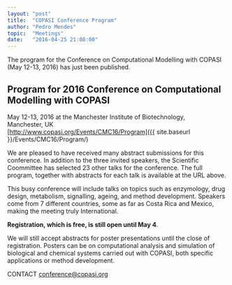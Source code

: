 ```yaml
---
layout: "post"
title:  "COPASI Conference Program"
author: "Pedro Mendes"
topic:  "Meetings"
date:   "2016-04-25 21:08:00"
---
```


The program for the Conference on Computational Modelling
with COPASI (May 12-13, 2016) has just been published.

## Program for 2016 Conference on Computational Modelling with COPASI

May 12-13, 2016 at the Manchester Institute of Biotechnology, <br/>
Manchester, UK <br/>
[http://www.copasi.org/Events/CMC16/Program]({{ site.baseurl }}/Events/CMC16/Program/)

We are pleased to have received many abstract submissions for this conference.
In addition to the three invited speakers, the Scientific Coommittee has selected
23 other talks for the conference. The full program, together with abstracts for
each talk is available at the URL above. 

This busy conference will include talks on topics such as enzymology, drug 
design, metabolism, signalling, ageing, and method development. Speakers come 
from 7 different countries, some as far as Costa Rica and Mexico, making the
meeting truly International.

__Registration, which is free, is still open until May 4__.

We will still accept abstracts for poster presentations until the close of
registration. Posters can be on computational analysis and simulation of
biological and chemical systems carried out with COPASI, both specific 
applications or method development.

CONTACT
[conference@copasi.org](mailto:conference@copasi.org)
